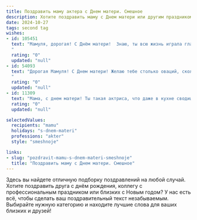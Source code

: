 ```yaml
---
title: Поздравить маму актера с Днем матери. Смешное
description: Хотите поздравить маму с Днем матери или другим праздником? Наш ИИ создаст незабываемое поздравление, а вы обязательно выделитесь среди других.  
date: 2024-10-27
tags: second tag
wishes:
- id: 105451
  text: "Мамуля, дорогая! С Днём матери!  Знаю, ты всю жизнь играла главную роль – роль мамы.  И скажу тебе по секрету, как опытный театральный критик: ты лучшая актриса в мире!  Даже Оскар бы тебе позавидовал!  Надеюсь, этот день будет полон оваций, цветов и…  ну, может, хотя бы немного тишины! 😉
  "
  rating: "0"
  updated: "null"
- id: 54093
  text: "Дорогая Мамуля! С Днем матери! Желаю тебе столько оваций, сколько ты получаешь за свои гениальные актерские роли, а хлопот – ничуть не больше, чем тебе достается на съемочной площадке (ну, может быть, чуть-чуть). Пусть репертуар твоей жизни полон только ярких и счастливых моментов, а сцена всегда будет полна настоящей любовью! 🎭❤️
  "
  rating: "0"
  updated: "null"
- id: 11309
  text: "Мама, с днем матери! Ты такая актриса, что даже в кухне сводишь меня с ума! Пусть твои роли всегда главные, а в жизни - ты звезда нашего дома! Смех, любовь и забота - твои лучшие роли, не забывай их играть!"
  rating: "0"
  updated: "null"

selectedValues:
  recipients: "mamu"
  holidays: "s-dnem-materi"
  professions: "akter"
  style: "smeshnoje"

links:
- slug: "pozdravit-mamu-s-dnem-materi-smeshnoje"
  title: "Поздравить маму с Днем матери. Смешное"
---
```


Здесь вы найдете отличную подборку поздравлений на любой случай.
Хотите поздравить друга с днём рождения, коллегу с профессиональным праздником или близких с Новым годом? У нас есть всё, чтобы сделать ваш поздравительный текст незабываемым. Выбирайте нужную категорию и находите лучшие слова для ваших близких и друзей!
